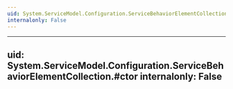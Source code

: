 ```yaml
---
uid: System.ServiceModel.Configuration.ServiceBehaviorElementCollection
internalonly: False
---
```


---
uid: System.ServiceModel.Configuration.ServiceBehaviorElementCollection.#ctor
internalonly: False
---
